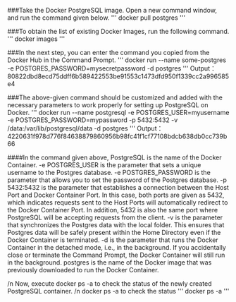 ###Take the Docker PostgreSQL image. Open a new command window, and run the command given below.
'''
docker pull postgres
'''

###To obtain the list of existing Docker Images, run the following command.
'''
docker images
'''

###In the next step, you can enter the command you copied from the Docker Hub in the Command Prompt.
'''
docker run --name some-postgres -e POSTGRES_PASSWORD=mysecretpassword -d postgres
'''
Output：80822dbd8ecd75ddff6b589422553be91553c1473dfd950f1339cc2a996585e4

###The above-given command should be customized and added with the necessary parameters to work properly for setting up PostgreSQL on Docker.
'''
docker run --name postgresql -e POSTGRES_USER=myusername -e POSTGRES_PASSWORD=mypassword -p 5432:5432 -v /data:/var/lib/postgresql/data -d postgres
'''
Output：4220631f978d776f84638879860956b98fc41f1cf77108bdcb638db0cc739b66

####In the command given above, 
PostgreSQL is the name of the Docker Container.
-e POSTGRES_USER is the parameter that sets a unique username to the Postgres database.
-e POSTGRES_PASSWORD is the parameter that allows you to set the password of the Postgres database.
-p 5432:5432 is the parameter that establishes a connection between the Host Port and Docker Container Port. In this case, both ports are given as 5432, which indicates requests sent to the Host Ports will automatically redirect to the Docker Container Port. In addition, 5432 is also the same port where PostgreSQL will be accepting requests from the client.
-v is the parameter that synchronizes the Postgres data with the local folder. This ensures that Postgres data will be safely present within the Home Directory even if the Docker Container is terminated.
-d is the parameter that runs the Docker Container in the detached mode, i.e., in the background. If you accidentally close or terminate the Command Prompt, the Docker Container will still run in the background.
postgres is the name of the Docker image that was previously downloaded to run the Docker Container.

/n
Now, execute docker ps -a to check the status of the newly created PostgreSQL container. /n
docker ps -a to check the status
'''
docker ps -a
'''

